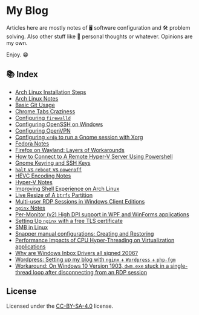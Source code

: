 # My Blog

Articles here are mostly notes of 🖥 software configuration and 🛠 problem solving. Also other stuff like 💖 personal thoughts or whatever. Opinions are my own.

Enjoy. 😁

## 📚 Index

* [Arch Linux Installation Steps](Arch_Linux_Installation_Steps.md)
* [Arch Linux Notes](Arch_Linux_notes.md)
* [Basic Git Usage](Basic_Git_Usage.md)
* [Chrome Tabs Craziness](Chrome_Tabs_Craziness.md)
* [Configuring `firewalld`](firewalld_configuration.md)
* [Configuring OpenSSH on Windows](Configure_openSSH_on_Windows.md)
* [Configuring OpenVPN](OpenVPN_configuration.md)
* [Configuring `xrdp` to run a Gnome session with Xorg](xrdp_configuration.md)
* [Fedora Notes](Fedora_Notes.md)
* [Firefox on Wayland: Layers of Workarounds](Firefox_on_Wayland.md)
* [How to Connect to A Remote Hyper-V Server Using Powershell](Connect_to_A_Remote_Hyper-V_Server_Using_Powershell)
* [Gnome Keyring and SSH Keys](Gnome_Keyring_and_SSH_keys.md)
* [`halt` vs `reboot` vs `poweroff`](halt_reboot_poweroff.md)
* [HEVC Encoding Notes](HEVC_encoding_notes.md)
* [Hyper-V Notes](Hyper-V_Notes.md)
* [Improving Shell Experience on Arch Linux](linux-shell-experience.md)
* [Live Resize of A `btrfs` Partition](btrfs_live_resize.md)
* [Multi-user RDP Sessions in Windows Client Editions](Multi-user_RDP_Sessions_in_client_Windows.md)
* [`nginx` Notes](nginx_notes.md)
* [Per-Monitor (v2) High DPI support in WPF and WinForms applications](PerMonitor_HiDPI_WPF_WinForms.md)
* [Setting Up `nginx` with a free TLS certificate](nginx_setting_up.md)
* [SMB in Linux](SMB_linux.md)
* [Snapper manual configurations: Creating and Restoring](snapper_manual_config.md)
* [Performance Impacts of CPU Hyper-Threading on Virtualization applications](Virtualization_Hyper-Threading.md)
* [Why are Windows Inbox Drivers all signed 2006?](Windows_Inbox_Driver_2006.md)
* [Wordpress: Setting up my blog with `nginx` + `Wordpress` + `php-fgm`](wordpress_setting_up.md)
* [Workaround: On Windows 10 Version 1903, `dwm.exe` stuck in a single-thread loop after disconnecting from an RDP session](Workaround_Win_1903_dwm_loop_RDP.md)

## License

Licensed under the [CC-BY-SA-4.0](LICENSE) license.
